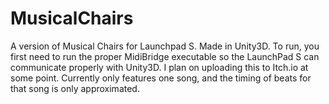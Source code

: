 # MusicalChairs
A version of Musical Chairs for Launchpad S. Made in Unity3D. 
To run, you first need to run the proper MidiBridge executable so the LaunchPad S can communicate properly with Unity3D.
I plan on uploading this to Itch.io at some point.
Currently only features one song, and the timing of beats for that song is only approximated.

